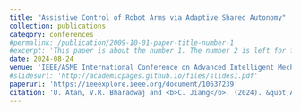 ```yaml
---
title: "Assistive Control of Robot Arms via Adaptive Shared Autonomy"
collection: publications
category: conferences
#permalink: /publication/2009-10-01-paper-title-number-1
#excerpt: 'This paper is about the number 1. The number 2 is left for future work.'
date: 2024-08-24
venue: 'IEEE/ASME International Conference on Advanced Intelligent Mechatronics (AIM)'
#slidesurl: 'http://academicpages.github.io/files/slides1.pdf'
paperurl: 'https://ieeexplore.ieee.org/document/10637239'
citation: 'U. Atan, V.R. Bharadwaj and <b>C. Jiang</b>. (2024). &quot;Assistive Control of Robot Arms via Adaptive Shared Autonomy.&quot; <i>IEEE/ASME International Conference on Advanced Intelligent Mechatronics (AIM)</i>. pp. 1096-1102.'
---
```

